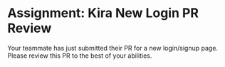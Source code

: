 # Assignment: Kira New Login PR Review

Your teammate has just submitted their PR for a new login/signup page. Please review this PR to the best of your abilities.
